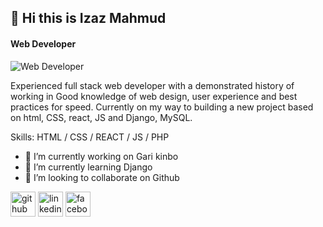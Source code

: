 ## 👋 Hi this is Izaz Mahmud
#### Web Developer
![Web Developer](https://media.licdn.com/dms/image/D4E16AQEAUAePUboAlA/profile-displaybackgroundimage-shrink_350_1400/0/1688548885038?e=1694044800&v=beta&t=Kb4_ulkZgzuPabo1CCfUJ4lDp5Kk6SzvdVuxw8IYox0)

Experienced full stack web developer with a demonstrated history of working in Good knowledge of web design, user experience and best practices for speed. Currently on my way to building a new project based on html, CSS, react, JS and Django, MySQL.

Skills:  HTML / CSS / REACT / JS / PHP

- 🔭 I’m currently working on Gari kinbo 
- 🌱 I’m currently learning Django  
- 👯 I’m looking to collaborate on Github 


[<img src='https://cdn.jsdelivr.net/npm/simple-icons@3.0.1/icons/github.svg' alt='github' height='40'>](https://github.com/https://github.com/Izazmahmud98)  [<img src='https://cdn.jsdelivr.net/npm/simple-icons@3.0.1/icons/linkedin.svg' alt='linkedin' height='40'>](https://www.linkedin.com/in/https://www.linkedin.com/in/izaz-mahmud-81ab7420b/)  [<img src='https://cdn.jsdelivr.net/npm/simple-icons@3.0.1/icons/facebook.svg' alt='facebook' height='40'>](https://www.facebook.com/https://www.facebook.com/profile.php?id=100009265676124)  

